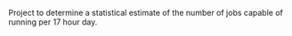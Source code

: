 Project to determine a statistical estimate of the number of jobs capable of running per 17 hour day.
